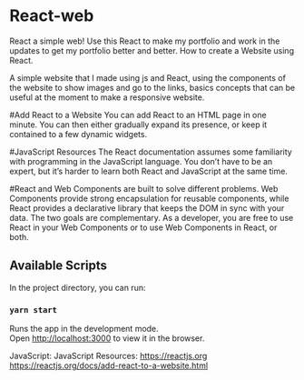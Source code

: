 # React-web

React a simple web! Use this React to make my portfolio and work in the updates to get my portfolio better and better.
How to create a Website using React.

A simple website that I made using js and React, using the components of the website to show images and go to the links, basics concepts that can be useful at the moment to make a responsive website.

#Add React to a Website You can add React to an HTML page in one minute. You can then either gradually expand its presence, or keep it contained to a few dynamic widgets.

#JavaScript Resources The React documentation assumes some familiarity with programming in the JavaScript language. You don’t have to be an expert, but it’s harder to learn both React and JavaScript at the same time.

#React and Web Components are built to solve different problems. Web Components provide strong encapsulation for reusable components, while React provides a declarative library that keeps the DOM in sync with your data. The two goals are complementary. As a developer, you are free to use React in your Web Components or to use Web Components in React, or both.

## Available Scripts

In the project directory, you can run:

### `yarn start`

Runs the app in the development mode.<br />
Open [http://localhost:3000](http://localhost:3000) to view it in the browser.

JavaScript:
JavaScript Resources:
https://reactjs.org
https://reactjs.org/docs/add-react-to-a-website.html
